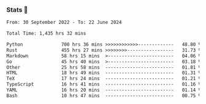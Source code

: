 ### Stats 👋
<!--START_SECTION:waka-->

```txt
From: 30 September 2022 - To: 22 June 2024

Total Time: 1,435 hrs 32 mins

Python              700 hrs 36 mins >>>>>>>>>>>>-------------   48.80 %
Rust                455 hrs 27 mins >>>>>>>>-----------------   31.73 %
Markdown            58 hrs 15 mins  >------------------------   04.06 %
Go                  45 hrs 40 mins  >------------------------   03.18 %
Other               25 hrs 58 mins  -------------------------   01.81 %
HTML                18 hrs 49 mins  -------------------------   01.31 %
TeX                 17 hrs 24 mins  -------------------------   01.21 %
TypeScript          16 hrs 41 mins  -------------------------   01.16 %
YAML                16 hrs 20 mins  -------------------------   01.14 %
Bash                10 hrs 47 mins  -------------------------   00.75 %
```

<!--END_SECTION:waka-->

<!--
**buhaytza2005/buhaytza2005** is a ✨ _special_ ✨ repository because its `README.md` (this file) appears on your GitHub profile.

Here are some ideas to get you started:

- 🔭 I’m currently working on ...
- 🌱 I’m currently learning ...
- 👯 I’m looking to collaborate on ...
- 🤔 I’m looking for help with ...
- 💬 Ask me about ...
- 📫 How to reach me: ...
- 😄 Pronouns: ...
- ⚡ Fun fact: ...
-->


